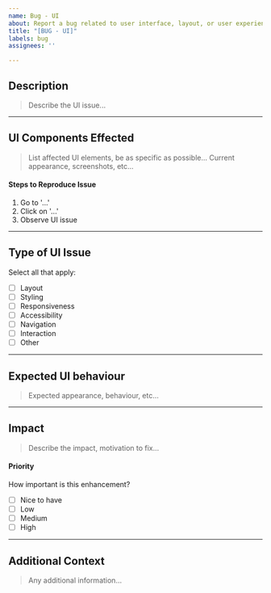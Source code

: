 ```yaml
---
name: Bug - UI
about: Report a bug related to user interface, layout, or user experience
title: "[BUG - UI]"
labels: bug
assignees: ''

---
```


## Description

> Describe the UI issue...

---

## UI Components Effected

> List affected UI elements, be as specific as possible...
> Current appearance, screenshots, etc...

####  Steps to Reproduce Issue

1. Go to '...'
2. Click on '...'
3. Observe UI issue

---

## Type of UI Issue
Select all that apply:

- [ ] Layout
- [ ] Styling
- [ ] Responsiveness
- [ ] Accessibility
- [ ] Navigation
- [ ] Interaction
- [ ] Other

---

## Expected UI behaviour

> Expected appearance, behaviour, etc...

---

## Impact

> Describe the impact, motivation to fix...

#### Priority
How important is this enhancement?

- [ ] Nice to have
- [ ] Low
- [ ] Medium
- [ ] High

---

## Additional Context

> Any additional information...
